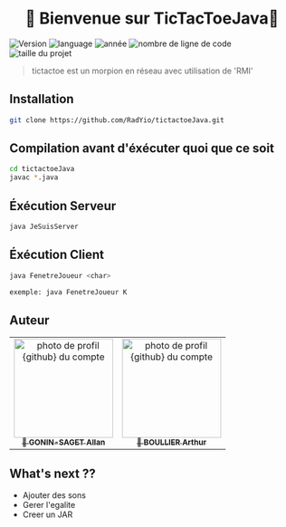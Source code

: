 <h1 align="center">👋 Bienvenue sur TicTacToeJava👋</h1>
<p>
  <img alt="Version" src="https://img.shields.io/badge/version-1.0-blue"/>
	<img alt="language" src="https://img.shields.io/badge/language-JAVA-success"/>
	<img alt="année" src="https://img.shields.io/badge/Projet Universitaire-L3-yellow"/>
	<img alt="nombre de ligne de code" src="https://img.shields.io/tokei/lines/github/RadYio/tictactoeJava?label=nombre%20de%20ligne"/>
	<img alt="taille du projet" src="https://img.shields.io/github/languages/code-size/RadYio/tictactoeJava?label=taille%20du%20projet"/>
	
</p>

> tictactoe est un morpion en réseau avec utilisation de 'RMI'

## Installation

```sh
git clone https://github.com/RadYio/tictactoeJava.git
```
## Compilation avant d'éxécuter quoi que ce soit
```sh
cd tictactoeJava
javac *.java
```

## Éxécution Serveur
```sh
java JeSuisServer
```

## Éxécution Client
```sh
java FenetreJoueur <char>

exemple: java FenetreJoueur K
```

## Auteur


<table >
  <tr align="center">
    <td>
			<a href="https://github.com/RadYio">
				<img src="https://avatars.githubusercontent.com/u/17927968?v=4" width="175px;" alt="photo de profil {github} du compte"/>
				<br />
				<sub>
					<b>👤 GONIN-SAGET Allan</b>
				</sub>
			</a>
			<br />
		</td>
    <td>
			<a href="https://github.com/ArthurBlr">
				<img src="https://avatars.githubusercontent.com/u/97943017?v=4" width="175px;" alt="photo de profil {github} du compte"/>
				<br />
				<sub>
					<b>👤 BOULLIER Arthur</b>
				</sub>
			</a>
			<br />
		</td>
  </tr>
</table>

## What's next ??

- Ajouter des sons
- Gerer l'egalite
- Creer un JAR


